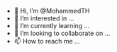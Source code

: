 - 👋 Hi, I’m @MohammedTH
- 👀 I’m interested in ...
- 🌱 I’m currently learning ...
- 💞️ I’m looking to collaborate on ...
- 📫 How to reach me ...

<!---
MohammedTH/MohammedTH is a ✨ special ✨ repository because its `README.md` (this file) appears on your GitHub profile.
You can click the Preview link to take a look at your changes.
--->
